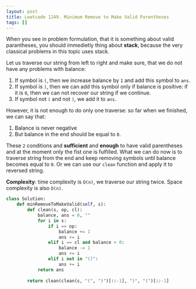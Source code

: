 ```yaml
---
layout: post
title: Leetcode 1249. Minimum Remove to Make Valid Parentheses
tags: []
---
```


When you see in problem formulation, that it is something about valid parantheses, you should immedietly thing about **stack**, because the very classical problems in this topic uses stack.

Let us traverse our string from left to right and make sure, that we do not have any problems with balance:
1. If symbol is `(`, then we increase balance by `1` and add this symbol to `ans`.
2. If symbol is `)`, then we can add this symbol only if balance is positive: if it is `0`, then we can not recover our string if we continue.
3. If symbol not `(` and not `)`, we add it to `ans`.

However, it is not enough to do only one traverse: so far when we finished, we can say that:
1. Balance is never negative
2. But balance in the end should be equal to `0`.

These `2` conditions and **sufficient** and **enough** to have valid parentheses and at the moment only the fist one is fulfilled. What we can do now is to traverse string from the end and keep removing symbols until balance becomes equal to `0`. Or we can use our `clean` function and apply it to reversed string.

**Complexity**: time complexity is `O(n)`, we traverse our string twice. Space complexity is also `O(n)`.

```python
class Solution:
    def minRemoveToMakeValid(self, s):
        def clean(s, op, cl):
            balance, ans = 0, ""
            for i in s:
                if i == op:
                    balance += 1
                    ans += i
                elif i == cl and balance > 0:
                    balance -= 1
                    ans += i
                elif i not in "()":
                    ans += i              
            return ans
        
        return clean(clean(s, "(", ")")[::-1], ")", "(")[::-1]
```
